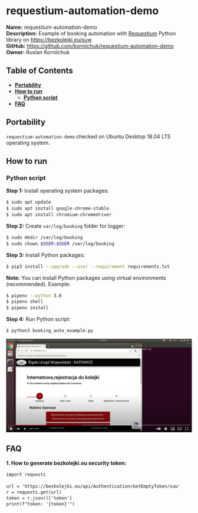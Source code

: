 # requestium-automation-demo
**Name:** requestium-automation-demo  
**Description:** Example of booking automation with [Requestium](https://github.com/tryolabs/requestium) Python library on https://bezkolejki.eu/suw  
**GitHub:** https://github.com/korniichuk/requestium-automation-demo  
**Owner:** Ruslan Korniichuk

## Table of Contents
* **[Portability](#portability)**
* **[How to run](#how-to-run)**
  * **[Python script](#python-script)**
* **[FAQ](#faq)**

## Portability
`requestium-automation-demo` checked on Ubuntu Desktop 18.04 LTS operating system.

## How to run
### Python script
**Step 1:** Install operating system packages:
```sh
$ sudo apt update
$ sudo apt install google-chrome-stable
$ sudo apt install chromium-chromedriver
```

**Step 2:** Create `var/log/booking` folder for logger:
```sh
$ sudo mkdir /var/log/booking
$ sudo chown $USER:$USER /var/log/booking
```

**Step 3:** Install Python packages:
```sh
$ pip3 install --upgrade --user --requirement requirements.txt
```

**Note:** You can install Python packages using virtual environments (recommended). Example:
```sh
$ pipenv --python 3.6
$ pipenv shell
$ pipenv install
```

**Step 4:** Run Python script:
```sh
$ python3 booking_auto_example.py
```

[![demo_0001_youtube.png](img/demo_0001_youtube.png "See demo on YouTube")](https://youtu.be/hroRpT8mq6M)

## FAQ
**1. How to generate bezkolejki.eu security token:**
```python3
import requests

url = 'https://bezkolejki.eu/api/Authentication/GetEmptyToken/suw'
r = requests.get(url)
token = r.json()['token']
print(f"token: '{token}'")
```
